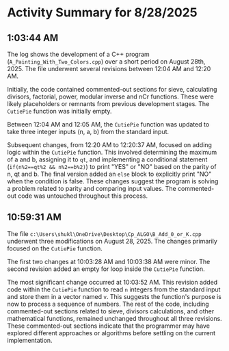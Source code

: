 # Activity Summary for 8/28/2025

## 1:03:44 AM
The log shows the development of a C++ program (`A_Painting_With_Two_Colors.cpp`) over a short period on August 28th, 2025.  The file underwent several revisions between 12:04 AM and 12:20 AM.

Initially, the code contained commented-out sections for sieve, calculating divisors, factorial, power, modular inverse and nCr functions. These were likely placeholders or remnants from previous development stages. The `CutiePie` function was initially empty.

Between 12:04 AM and 12:05 AM, the `CutiePie` function was updated to take three integer inputs (n, a, b) from the standard input.

Subsequent changes, from 12:20 AM to 12:20:37 AM, focused on adding logic within the `CutiePie` function. This involved determining the maximum of a and b, assigning it to `qt`, and implementing a conditional statement (`if(n%2==qt%2 && n%2==b%2)`) to print "YES" or "NO" based on the parity of n, qt and b.  The final version added an `else` block to explicitly print "NO" when the condition is false.  These changes suggest the program is solving a problem related to parity and comparing input values.  The commented-out code was untouched throughout this process.


## 10:59:31 AM
The file `c:\Users\shukl\OneDrive\Desktop\Cp_ALGO\B_Add_0_or_K.cpp` underwent three modifications on August 28, 2025.  The changes primarily focused on the `CutiePie` function.

The first two changes at 10:03:28 AM and 10:03:38 AM were minor.  The second revision added an empty for loop inside the `CutiePie` function.


The most significant change occurred at 10:03:52 AM. This revision added code within the `CutiePie` function to read `n` integers from the standard input and store them in a vector named `v`.  This suggests the function's purpose is now to process a sequence of numbers. The rest of the code, including commented-out sections related to sieve, divisors calculations, and other mathematical functions, remained unchanged throughout all three revisions.  These commented-out sections indicate that the programmer may have explored different approaches or algorithms before settling on the current implementation.
